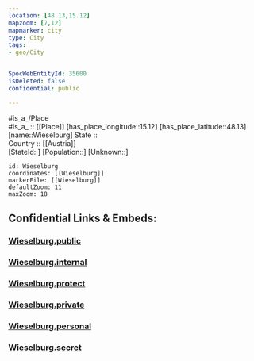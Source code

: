 ```yaml
---
location: [48.13,15.12] 
mapzoom: [7,12] 
mapmarker: city 
type: City
tags:
- geo/City


SpocWebEntityId: 35600
isDeleted: false
confidential: public

---
```

#is_a_/Place  
#is_a_ :: [[Place]] 
[has_place_longitude::15.12] 
[has_place_latitude::48.13] 
[name::Wieselburg] 
State ::  
Country :: [[Austria]]  
[StateId::] 
[Population::] 
[Unknown::] 


```leaflet
id: Wieselburg
coordinates: [[Wieselburg]] 
markerFile: [[Wieselburg]] 
defaultZoom: 11 
maxZoom: 18
```


## Confidential Links & Embeds: 

### [Wieselburg.public](/_public/\Earth\Continent\Europe\Europe~Central\Austria\Austrias_States\Niederösterreich\CityWieselburg.public.md) 

### [Wieselburg.internal](/_internal/\Earth\Continent\Europe\Europe~Central\Austria\Austrias_States\Niederösterreich\CityWieselburg.internal.md) 

### [Wieselburg.protect](/_protect/\Earth\Continent\Europe\Europe~Central\Austria\Austrias_States\Niederösterreich\CityWieselburg.protect.md) 

### [Wieselburg.private](/_private/\Earth\Continent\Europe\Europe~Central\Austria\Austrias_States\Niederösterreich\CityWieselburg.private.md) 

### [Wieselburg.personal](/_personal/\Earth\Continent\Europe\Europe~Central\Austria\Austrias_States\Niederösterreich\CityWieselburg.personal.md) 

### [Wieselburg.secret](/_secret/\Earth\Continent\Europe\Europe~Central\Austria\Austrias_States\Niederösterreich\CityWieselburg.secret.md)

